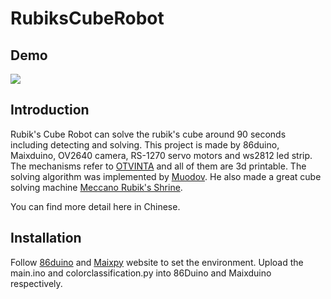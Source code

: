 # RubiksCubeRobot

## Demo
[![](https://img.youtube.com/vi/XAhuqio9FTo/hqdefault.jpg)](https://www.youtube.com/watch?v=XAhuqio9FTo&feature=youtu.be)
## Introduction
Rubik's Cube Robot can solve the rubik's cube around 90 seconds including detecting and solving. This project is made by 86duino, Maixduino, OV2640 camera, RS-1270 servo motors and ws2812 led strip. The mechanisms refer to [OTVINTA](http://www.rcr3d.com/intro.html) and all of them are 3d printable. The solving algorithm was implemented by [Muodov](https://github.com/muodov/kociemba). He also made a great cube solving machine [Meccano Rubik's Shrine](http://blog.zok.pw/hacking/2016/08/12/meccano-rubiks-shrine/).

You can find more detail here in Chinese.

## Installation
Follow [86duino](http://www.86duino.com/?page_id=2844) and [Maixpy](https://maixpy.sipeed.com/en/) website to set the environment. Upload the main.ino and colorclassification.py into 86Duino and Maixduino respectively.  
